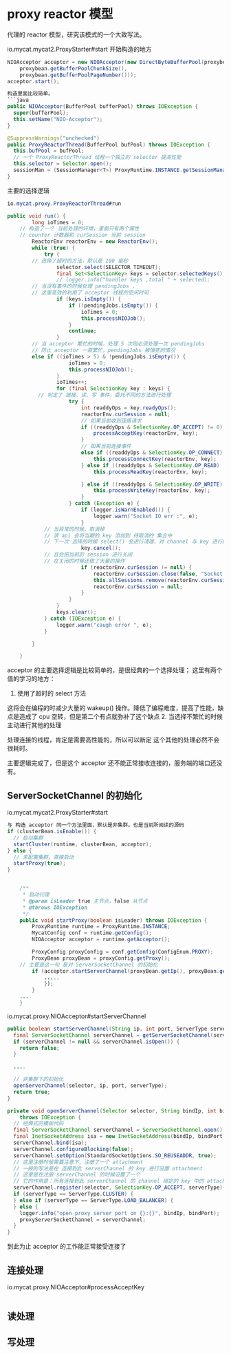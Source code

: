 # proxy reactor 模型
代理的 reactor 模型，研究该模式的一个大致写法。

io.mycat.mycat2.ProxyStarter#start 开始构造的地方
```java
NIOAcceptor acceptor = new NIOAcceptor(new DirectByteBufferPool(proxybean.getBufferPoolPageSize(),
    proxybean.getBufferPoolChunkSize(),
    proxybean.getBufferPoolPageNumber()));
acceptor.start();

构造里面比较简单。
```java
public NIOAcceptor(BufferPool bufferPool) throws IOException {
  super(bufferPool);
  this.setName("NIO-Acceptor");
}

@SuppressWarnings("unchecked")
public ProxyReactorThread(BufferPool bufPool) throws IOException {
  this.bufPool = bufPool;
  // 一个 ProxyReactorThread 线程一个独立的 selector 提高性能
  this.selector = Selector.open();
  sessionMan = (SessionManager<T>) ProxyRuntime.INSTANCE.getSessionManager();
}
```

主要的选择逻辑
```java
io.mycat.proxy.ProxyReactorThread#run

public void run() {
		long ioTimes = 0;
    // 构造了一个 当前处理的环境，里面只有两个属性
    // counter 计数器和 curSession 当前 session
		ReactorEnv reactorEnv = new ReactorEnv();
		while (true) {
			try {
        // 选择了超时的方法，默认是 100 毫秒
				selector.select(SELECTOR_TIMEOUT);
				final Set<SelectionKey> keys = selector.selectedKeys();
				// logger.info("handler keys ,total " + selected);
        // 当没有事件的时候处理 pendingJobs ，
        // 这里高效的利用了 acceptor 线程的空闲时间
				if (keys.isEmpty()) {
					if (!pendingJobs.isEmpty()) {
						ioTimes = 0;
						this.processNIOJob();
					}
					continue;
				}
        // 当 acceptor 繁忙的时候，处理 5 次则必须处理一次 pendingJobs
        // 防止 acceptor 一直繁忙，pendingJobs 被饿死的情况
        else if ((ioTimes > 5) & !pendingJobs.isEmpty()) {
					ioTimes = 0;
					this.processNIOJob();
				}
				ioTimes++;
				for (final SelectionKey key : keys) {
          // 判定了 链接、读、写 事件，委托不同的方法进行处理
					try {
						int readdyOps = key.readyOps();
						reactorEnv.curSession = null;
						// 如果当前收到连接请求
						if ((readdyOps & SelectionKey.OP_ACCEPT) != 0) {
							processAcceptKey(reactorEnv, key);
						}
						// 如果当前连接事件
						else if ((readdyOps & SelectionKey.OP_CONNECT) != 0) {
							this.processConnectKey(reactorEnv, key);
						} else if ((readdyOps & SelectionKey.OP_READ) != 0) {
							this.processReadKey(reactorEnv, key);

						} else if ((readdyOps & SelectionKey.OP_WRITE) != 0) {
							this.processWriteKey(reactorEnv, key);
						}
					} catch (Exception e) {
						if (logger.isWarnEnabled()) {
							logger.warn("Socket IO err :", e);
						}
            // 当异常的时候，取消掉
            // 该 api 会将当期的 key 添加到 待取消的 集合中
            // 下一次 选择的时候 select() 会进行清理，对 channel 与 key 进行解绑
						key.cancel();
            // 且会把当前的 session 进行关闭
            // 在关闭的时候还做了大量的操作
						if (reactorEnv.curSession != null) {
							reactorEnv.curSession.close(false, "Socket IO err:" + e);
							this.allSessions.remove(reactorEnv.curSession);
							reactorEnv.curSession = null;
						}
					}
				}
				keys.clear();
			} catch (IOException e) {
				logger.warn("caugh error ", e);
			}

		}

	}
```

acceptor 的主要选择逻辑是比较简单的，是很经典的一个选择处理；
这里有两个值的学习的地方：

1. 使用了超时的 select 方法

  这将会在编程的时减少大量的 wakeup() 操作。降低了编程难度，提高了性能，缺点是造成了 cpu 空转，但是第二个有点就弥补了这个缺点
2. 当选择不繁忙的时候主动进行其他的处理

  处理连接的线程，肯定是需要高性能的，所以可以断定 这个其他的处理必然不会很耗时。

主要逻辑完成了，但是这个 acceptor 还不能正常接收连接的，服务端的端口还没有。

## ServerSocketChannel 的初始化
io.mycat.mycat2.ProxyStarter#start

```java
与 构造 acceptor 同一个方法里面，默认是非集群。也是当前所阅读的源码
if (clusterBean.isEnable()) {
  // 启动集群
  startCluster(runtime, clusterBean, acceptor);
} else {
  // 未配置集群，直接启动
  startProxy(true);
}
```

```java

	/**
	 * 启动代理
	 * @param isLeader true 主节点，false 从节点
	 * @throws IOException
	 */
	public void startProxy(boolean isLeader) throws IOException {
		ProxyRuntime runtime = ProxyRuntime.INSTANCE;
		MycatConfig conf = runtime.getConfig();
		NIOAcceptor acceptor = runtime.getAcceptor();

		ProxyConfig proxyConfig = conf.getConfig(ConfigEnum.PROXY);
		ProxyBean proxyBean = proxyConfig.getProxy();
    // 主要是这一句 是对 ServerSocketChannel 的初始化
		if (acceptor.startServerChannel(proxyBean.getIp(), proxyBean.getPort(), ServerType.MYCAT)){
			.....
			});
		}
    ....
	}

```
io.mycat.proxy.NIOAcceptor#startServerChannel

```java
public boolean startServerChannel(String ip, int port, ServerType serverType) throws IOException {
  final ServerSocketChannel serverChannel = getServerSocketChannel(serverType);
  if (serverChannel != null && serverChannel.isOpen()) {
    return false;
  }

  ....

  // 非集群下的初始化
  openServerChannel(selector, ip, port, serverType);
  return true;
}

private void openServerChannel(Selector selector, String bindIp, int bindPort, ServerType serverType)
    throws IOException {
  // 经典式的模板代码
  final ServerSocketChannel serverChannel = ServerSocketChannel.open();
  final InetSocketAddress isa = new InetSocketAddress(bindIp, bindPort);
  serverChannel.bind(isa);
  serverChannel.configureBlocking(false);
  serverChannel.setOption(StandardSocketOptions.SO_REUSEADDR, true);
  // 这里注册时候需要注意下，注册了一个 attachment
  // 一般的写法是在 连接到此 serverChannel 的 key 进行设置 attachment
  // 这里是在注册 serverChannel 的时候设置了一个
  // 它的作用是：所有连接到此 serverChannel 的 channel 绑定的 key 中的 attachment 的初始值是 serverChannel 的值
  serverChannel.register(selector, SelectionKey.OP_ACCEPT, serverType);
  if (serverType == ServerType.CLUSTER) {
  } else if (serverType == ServerType.LOAD_BALANCER) {
  } else {
    logger.info("open proxy server port on {}:{}", bindIp, bindPort);
    proxyServerSocketChannel = serverChannel;
  }
}
```

到此为止 acceptor 的工作能正常接受连接了

## 连接处理
io.mycat.proxy.NIOAcceptor#processAcceptKey

```java


```
## 读处理

## 写处理
